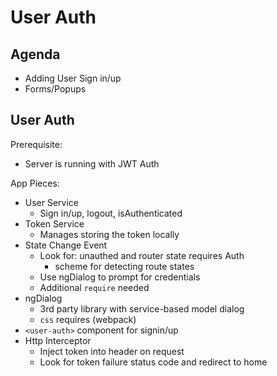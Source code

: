 # User Auth

## Agenda

* Adding User Sign in/up
* Forms/Popups

## User Auth

Prerequisite:
* Server is running with JWT Auth

App Pieces:
* User Service
    * Sign in/up, logout, isAuthenticated
* Token Service
    * Manages storing the token locally
* State Change Event
    * Look for: unauthed and router state requires Auth
        * scheme for detecting route states
    * Use ngDialog to prompt for credentials
    * Additional `require` needed 
* ngDialog
    * 3rd party library with service-based model dialog
    * `css` requires (webpack)
* `<user-auth>` component for signin/up
* Http Interceptor
    * Inject token into header on request
    * Look for token failure status code and redirect to home